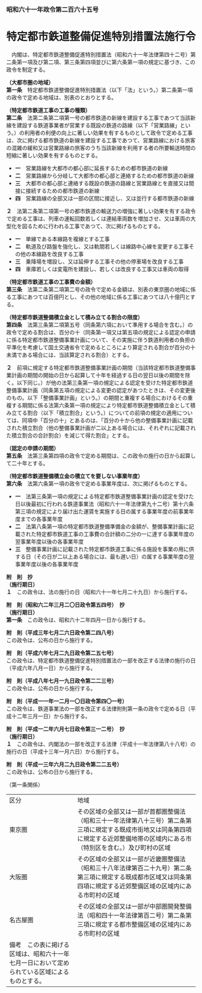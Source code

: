### 昭和六十一年政令第二百六十五号  
# 特定都市鉄道整備促進特別措置法施行令  
　内閣は、特定都市鉄道整備促進特別措置法（昭和六十一年法律第四十二号）第二条第一項及び第二項、第三条第四項並びに第六条第一項の規定に基づき、この政令を制定する。  
  
**（大都市圏の地域）**  
**第一条**　特定都市鉄道整備促進特別措置法（以下「法」という。）第二条第一項の政令で定める地域は、別表のとおりとする。  
  
**（特定都市鉄道工事の工事の種類）**  
**第二条**　法第二条第二項第一号の都市鉄道の新線を建設する工事であつて当該新線を建設する鉄道事業者が営業する既設の鉄道の路線（以下「営業路線」という。）の利用者の利便の向上に著しい効果を有するものとして政令で定める工事は、次に掲げる都市鉄道の新線を建設する工事であつて、営業路線における旅客の混雑の緩和又は営業路線の旅客のうち当該新線を利用する者の所要輸送時間の短縮に著しい効果を有するものとする。  
* **一**　営業路線を大都市の都心部に延長するための都市鉄道の新線  
* **二**　営業路線から分岐して大都市の都心部と連絡するための都市鉄道の新線  
* **三**　大都市の都心部と連絡する既設の鉄道の路線と営業路線とを直接又は間接に接続するための都市鉄道の新線  
* **四**　営業路線の全部又は一部の区間に接近し、又は並行する都市鉄道の新線  
  
**２**　法第二条第二項第一号の都市鉄道の輸送力の増強に著しい効果を有する政令で定める工事は、列車の運転回数若しくは連結車両数を増加させ、又は車両の大型化を図るために行われる工事であつて、次に掲げるものとする。  
* **一**　単線である本線路を複線とする工事  
* **二**　軌道及び路盤を強化し、又は軌間若しくは線路中心線を変更する工事その他の本線路を改良する工事  
* **三**　乗降場を増設し、又は延伸する工事その他の停車場を改良する工事  
* **四**　車庫若しくは変電所を建設し、若しくは改良する工事又は車両の取得  
  
**（特定都市鉄道工事の工事費の金額）**  
**第三条**　法第二条第二項第二号の政令で定める金額は、別表の東京圏の地域に係る工事にあつては百億円とし、その他の地域に係る工事にあつては八十億円とする。  
  
**（特定都市鉄道整備積立金として積み立てる割合の限度）**  
**第四条**　法第三条第二項第五号（同条第六項において準用する場合を含む。）の政令で定める割合は、百分の十（同条第一項又は第五項の規定による認定の申請に係る特定都市鉄道整備事業計画について、その実施に伴う鉄道利用者の負担の平準化を考慮して国土交通省令で定めるところにより算定される割合が百分の十未満である場合には、当該算定される割合）とする。  
  
**２**　前項に規定する特定都市鉄道整備事業計画の期間（当該特定都市鉄道整備事業計画の期間の開始の日から起算して十年を経過する日の翌日以後の期間を除く。以下同じ。）が他の法第三条第一項の規定による認定を受けた特定都市鉄道整備事業計画（同条第五項の規定による変更の認定があつたときは、その変更後のもの。以下「整備事業計画」という。）の期間と重複する場合におけるその重複する期間に係る法第六条第一項の規定により特定都市鉄道整備積立金として積み立てる割合（以下「積立割合」という。）についての前項の規定の適用については、同項中「百分の十」とあるのは、「百分の十から他の整備事業計画に記載された積立割合（他の整備事業計画が二以上ある場合には、それぞれに記載された積立割合の合計割合）を減じて得た割合」とする。  
  
**（認定の申請の期間）**  
**第五条**　法第三条第四項の政令で定める期間は、この政令の施行の日から起算して二十年とする。  
  
**（特定都市鉄道整備積立金の積立てを要しない事業年度）**  
**第六条**　法第六条第一項の政令で定める事業年度は、次に掲げるものとする。  
* **一**　法第三条第一項の規定による特定都市鉄道整備事業計画の認定を受けた日以後最初に行われる鉄道事業法（昭和六十一年法律第九十二号）第十六条第三項の規定により届け出た運賃を実施する日の属する事業年度の前事業年度までの各事業年度  
* **二**　法第八条第一項の特定都市鉄道整備準備金の金額が、整備事業計画に記載された特定都市鉄道工事の工事費の合計額の二分の一に達する事業年度の翌事業年度以後の各事業年度  
* **三**　整備事業計画に記載された特定都市鉄道工事に係る施設を事業の用に供する日（その日が二以上ある場合には、最も遅い日）の属する事業年度の翌事業年度以後の各事業年度  
  
**附　則　抄**  
**（施行期日）**  
**１**　この政令は、法の施行の日（昭和六十一年七月二十九日）から施行する。  
  
**附　則（昭和六二年三月二〇日政令第五四号）　抄**  
**（施行期日）**  
**第一条**　この政令は、昭和六十二年四月一日から施行する。  
  
**附　則（平成三年七月二六日政令第二四八号）**  
この政令は、公布の日から施行する。  
  
**附　則（平成六年七月二九日政令第二五七号）**  
この政令は、特定都市鉄道整備促進特別措置法の一部を改正する法律の施行の日（平成六年八月一日）から施行する。  
  
**附　則（平成八年七月一九日政令第二二三号）**  
この政令は、公布の日から施行する。  
  
**附　則（平成一一年一二月一〇日政令第四〇一号）**  
この政令は、鉄道事業法の一部を改正する法律附則第一条の政令で定める日（平成十二年三月一日）から施行する。  
  
**附　則（平成一二年六月七日政令第三一二号）　抄**  
**（施行期日）**  
**１**　この政令は、内閣法の一部を改正する法律（平成十一年法律第八十八号）の施行の日（平成十三年一月六日）から施行する。  
  
**附　則（平成一三年六月二九日政令第二二五号）**  
この政令は、公布の日から施行する。  
  
（第一条関係）  

|||  
| --- | --- |  
|区分|地域|  
|東京圏|その区域の全部又は一部が首都圏整備法（昭和三十一年法律第八十三号）第二条第三項に規定する既成市街地又は同条第四項に規定する近郊整備地帯の区域内にある市（特別区を含む。）及び町村の区域|  
|大阪圏|その区域の全部又は一部が近畿圏整備法（昭和三十八年法律第百二十九号）第二条第三項に規定する既成都市区域又は同条第四項に規定する近郊整備区域の区域内にある市町村の区域|  
|名古屋圏|その区域の全部又は一部が中部圏開発整備法（昭和四十一年法律第百二号）第二条第三項に規定する都市整備区域の区域内にある市町村の区域|  
|備考　この表に掲げる区域は、昭和六十一年七月一日において定められている区域によるものとする。|  
  
